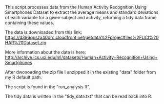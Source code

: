 This script processes data from the Human Activity Recognition Using Smartphones Dataset to extract the average means and standard deviations of each variable for a given subject and activity, returning a tidy data frame containing these values.

The data is downloaded from this link:
https://d396qusza40orc.cloudfront.net/getdata%2Fprojectfiles%2FUCI%20HAR%20Dataset.zip

More information about the data is here:
http://archive.ics.uci.edu/ml/datasets/Human+Activity+Recognition+Using+Smartphones

After dwonoading the zip file I unzipped it in the existing "data" folder from my R default path.

The script is found in the "run_analysis.R".

The tidy data is written in the "tidy_data.txt" that can be read back into R.